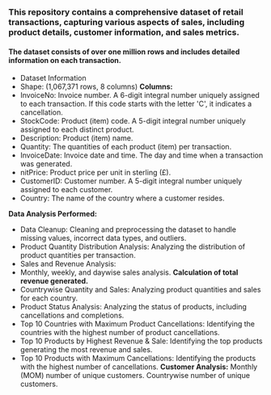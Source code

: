 ### This repository contains a comprehensive dataset of retail transactions, capturing various aspects of sales, including product details, customer information, and sales metrics. 
#### The dataset consists of over one million rows and includes detailed information on each transaction.

- Dataset Information
- Shape: (1,067,371 rows, 8 columns)
**Columns:**
- InvoiceNo: Invoice number. A 6-digit integral number uniquely assigned to each transaction. If this code starts with the letter 'C', it indicates a cancellation.
- StockCode: Product (item) code. A 5-digit integral number uniquely assigned to each distinct product.
- Description: Product (item) name.
- Quantity: The quantities of each product (item) per transaction.
- InvoiceDate: Invoice date and time. The day and time when a transaction was generated.
- nitPrice: Product price per unit in sterling (£).
- CustomerID: Customer number. A 5-digit integral number uniquely assigned to each customer.
- Country: The name of the country where a customer resides.

**Data Analysis Performed:**
- Data Cleanup: Cleaning and preprocessing the dataset to handle missing values, incorrect data types, and outliers.
- Product Quantity Distribution Analysis: Analyzing the distribution of product quantities per transaction.
- Sales and Revenue Analysis:
- Monthly, weekly, and daywise sales analysis.
**Calculation of total revenue generated.**
- Countrywise Quantity and Sales: Analyzing product quantities and sales for each country.
- Product Status Analysis: Analyzing the status of products, including cancellations and completions.
- Top 10 Countries with Maximum Product Cancellations: Identifying the countries with the highest number of product cancellations.
- Top 10 Products by Highest Revenue & Sale: Identifying the top products generating the most revenue and sales.
- Top 10 Products with Maximum Cancellations: Identifying the products with the highest number of cancellations.
**Customer Analysis:**
Monthly (MOM) number of unique customers.
Countrywise number of unique customers.

